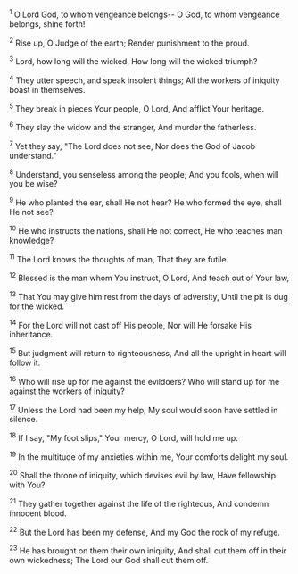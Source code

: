 <sup>1</sup> 
O Lord God, to whom vengeance belongs-- O God, to whom vengeance belongs, shine forth! 

<sup>2</sup> 
Rise up, O Judge of the earth; Render punishment to the proud. 

<sup>3</sup> 
Lord, how long will the wicked, How long will the wicked triumph? 

<sup>4</sup> 
They utter speech, and speak insolent things; All the workers of iniquity boast in themselves. 

<sup>5</sup> 
They break in pieces Your people, O Lord, And afflict Your heritage. 

<sup>6</sup> 
They slay the widow and the stranger, And murder the fatherless. 

<sup>7</sup> 
Yet they say, "The Lord does not see, Nor does the God of Jacob understand." 

<sup>8</sup> 
Understand, you senseless among the people; And you fools, when will you be wise? 

<sup>9</sup> 
He who planted the ear, shall He not hear? He who formed the eye, shall He not see? 

<sup>10</sup> 
He who instructs the nations, shall He not correct, He who teaches man knowledge? 

<sup>11</sup> 
The Lord knows the thoughts of man, That they are futile. 

<sup>12</sup> 
Blessed is the man whom You instruct, O Lord, And teach out of Your law, 

<sup>13</sup> 
That You may give him rest from the days of adversity, Until the pit is dug for the wicked. 

<sup>14</sup> 
For the Lord will not cast off His people, Nor will He forsake His inheritance. 

<sup>15</sup> 
But judgment will return to righteousness, And all the upright in heart will follow it. 

<sup>16</sup> 
Who will rise up for me against the evildoers? Who will stand up for me against the workers of iniquity? 

<sup>17</sup> 
Unless the Lord had been my help, My soul would soon have settled in silence. 

<sup>18</sup> 
If I say, "My foot slips," Your mercy, O Lord, will hold me up. 

<sup>19</sup> 
In the multitude of my anxieties within me, Your comforts delight my soul. 

<sup>20</sup> 
Shall the throne of iniquity, which devises evil by law, Have fellowship with You? 

<sup>21</sup> 
They gather together against the life of the righteous, And condemn innocent blood. 

<sup>22</sup> 
But the Lord has been my defense, And my God the rock of my refuge. 

<sup>23</sup> 
He has brought on them their own iniquity, And shall cut them off in their own wickedness; The Lord our God shall cut them off.